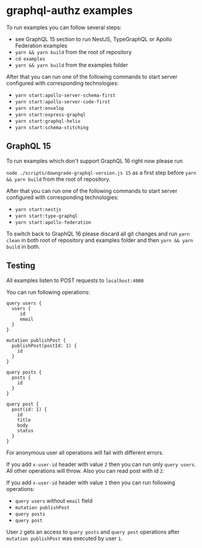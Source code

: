 # graphql-authz examples

To run examples you can follow several steps:

- see GraphQL 15 section to run NestJS, TypeGraphQL or Apollo Federation examples
- `yarn && yarn build` from the root of repository
- `cd examples`
- `yarn && yarn build` from the examples folder

After that you can run one of the following commands to start server configured with corresponding technologies:

- `yarn start:apollo-server-schema-first`
- `yarn start:apollo-server-code-first`
- `yarn start:envelop`
- `yarn start:express-graphql`
- `yarn start:graphql-helix`
- `yarn start:schema-stitching`

## GraphQL 15

To run examples which don't support GraphQL 16 right now please run

`node ./scripts/downgrade-graphql-version.js 15` as a first step before `yarn && yarn build` from the root of repository.

After that you can run one of the following commands to start server configured with corresponding technologies:

- `yarn start:nestjs`
- `yarn start:type-graphql`
- `yarn start:apollo-federation`


To switch back to GraphQL 16 please discard all git changes and run `yarn clean` in both root of repository and examples folder and then `yarn && yarn build` in both.

## Testing

All examples listen to POST requests to `localhost:4000`

You can run following operations:

```
query users {
  users {
     id
     email
  }
}
```

```
mutation publishPost {
  publishPost(postId: 1) {
    id
  }
}
```

```
query posts {
  posts {
    id
  }  
}
```

```
query post {
  post(id: 1) {
    id
    title
    body
    status
  }
}
```

For anonymous user all operations will fail with different errors.

If you add `x-user-id` header with value `2` then you can run only `query users`. All other operations will throw. Also you can read post with id `2`.

If you add `x-user-id` header with value `1` then you can run following operations:
- `query users` without `email` field
- `mutation publishPost`
- `query posts`
- `query post`

User `2` gets an access to `query posts` and `query post` operations after `mutation publishPost` was executed by user `1`.
